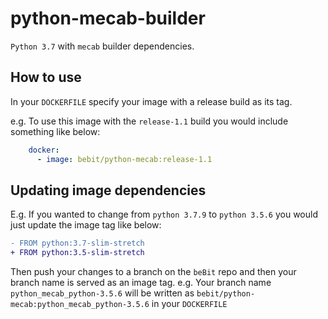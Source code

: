# python-mecab-builder

`Python 3.7` with `mecab` builder dependencies.

## How to use
In your `DOCKERFILE` specify your image with a release build as its tag.

e.g. To use this image with the `release-1.1` build you would include something like below:
```yml
    docker:
      - image: bebit/python-mecab:release-1.1
```

## Updating image dependencies

E.g. If you wanted to change from `python 3.7.9` to `python 3.5.6` you would just update the image tag like below:

```diff
- FROM python:3.7-slim-stretch
+ FROM python:3.5-slim-stretch
```

Then push your changes to a branch on the `beBit` repo and then your branch name is served as an image tag. e.g. Your branch name `python_mecab_python-3.5.6` will be written as `bebit/python-mecab:python_mecab_python-3.5.6` in your `DOCKERFILE`